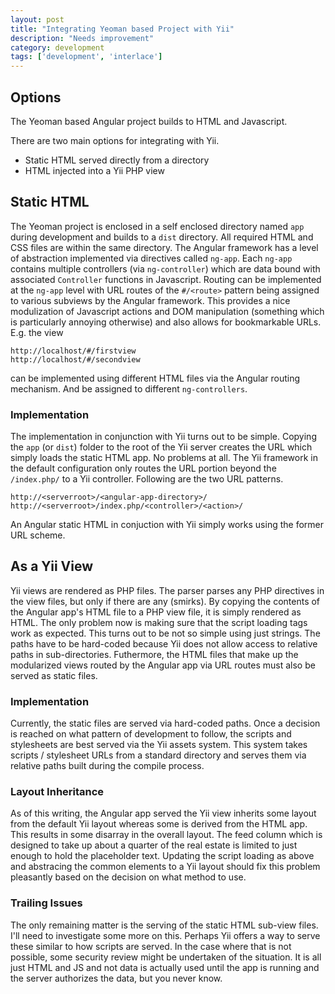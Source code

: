 ```yaml
---
layout: post
title: "Integrating Yeoman based Project with Yii"
description: "Needs improvement"
category: development
tags: ['development', 'interlace']
---
```


## Options
The Yeoman based Angular project builds to HTML and Javascript. 

There are two main options for integrating with Yii.

- Static HTML served directly from a directory
- HTML injected into a Yii PHP view

## Static HTML
The Yeoman project is enclosed in a self enclosed directory named `app` during development and builds to a `dist` directory. All required HTML and CSS files are within the same directory. 
The Angular framework has a level of abstraction implemented via directives called `ng-app`. Each `ng-app` contains multiple controllers (via `ng-controller`) which are data bound with associated `Controller` functions in Javascript.
Routing can be implemented at the `ng-app` level with URL routes of the `#/<route>` pattern being assigned to various subviews by the Angular framework.
This provides a nice modulization of Javascript actions and DOM manipulation (something which is particularly annoying otherwise) and also allows for bookmarkable URLs. E.g. the view

    http://localhost/#/firstview
    http://localhost/#/secondview

can be implemented using different HTML files via the Angular routing mechanism. And be assigned to different `ng-controllers`.

### Implementation
The implementation in conjunction with Yii turns out to be simple. Copying the `app` (or `dist`) folder to the root of the Yii server creates the URL which simply loads the static HTML app. No problems at all. The Yii framework in the default configuration only routes the URL portion beyond the `/index.php/` to a Yii controller. Following are the two URL patterns.
    
    http://<serverroot>/<angular-app-directory>/
    http://<serverroot>/index.php/<controller>/<action>/

An Angular static HTML in conjuction with Yii simply works using the former URL scheme. 

## As a Yii View
Yii views are rendered as PHP files. The parser parses any PHP directives in the view files, but only if there are any (smirks). By copying the contents of the Angular app's HTML file to a PHP view file, it is simply rendered as HTML. The only problem now is making sure that the script loading tags work as expected.
This turns out to be not so simple using just strings. The paths have to be hard-coded because Yii does not allow access to relative paths in sub-directories.
Futhermore, the HTML files that make up the modularized views routed by the Angular app via URL routes must also be served as static files. 

### Implementation
Currently, the static files are served via hard-coded paths. Once a decision is reached on what pattern of development to follow, the scripts and stylesheets are best served via the Yii assets system. This system takes scripts / stylesheet URLs from a standard directory and serves them via relative paths built during the compile process.

### Layout Inheritance
As of this writing, the Angular app served the Yii view inherits some layout from the default Yii layout whereas some is derived from the HTML app. This results in some disarray in the overall layout. The feed column which is designed to take up about a quarter of the real estate is limited to just enough to hold the placeholder text. 
Updating the script loading as above and abstracing the common elements to a Yii layout should fix this problem pleasantly based on the decision on what method to use.

### Trailing Issues
The only remaining matter is the serving of the static HTML sub-view files. I'll need to investigate some more on this. Perhaps Yii offers a way to serve these similar to how scripts are served. 
In the case where that is not possible, some security review might be undertaken of the situation. It is all just HTML and JS and not data is actually used until the app is running and the server authorizes the data, but you never know.
